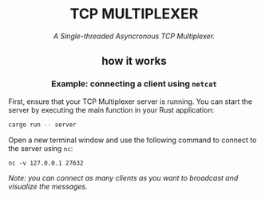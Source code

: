<div align="center">

# TCP MULTIPLEXER

_A Single-threaded Asyncronous TCP Multiplexer._

## how it works

### Example: connecting a client using `netcat`

</div>

First, ensure that your TCP Multiplexer server is running. You can start the server by executing the main function in your Rust application:

```bash
cargo run -- server
```

Open a new terminal window and use the following command to connect to the server using `nc`:

```
nc -v 127.0.0.1 27632
```

_Note: you can connect as many clients as you want to broadcast and visualize the messages._
